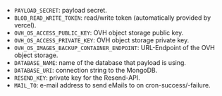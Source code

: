 
- `PAYLOAD_SECRET`: payload secret.
- `BLOB_READ_WRITE_TOKEN`: read/write token (automatically provided by vercel).
- `OVH_OS_ACCESS_PUBLIC_KEY`: OVH object storage public key.
- `OVH_OS_ACCESS_PRIVATE_KEY`: OVH object storage private key.
- `OVH_OS_IMAGES_BACKUP_CONTAINER_ENDPOINT`: URL-Endpoint of the OVH object storage.
- `DATABASE_NAME`: name of the database that payload is using.
- `DATABASE_URI`: connection string to the MongoDB.
- `RESEND_KEY`: private key for the Resend-API.
- `MAIL_TO`: e-mail address to send eMails to on cron-success/-failure.